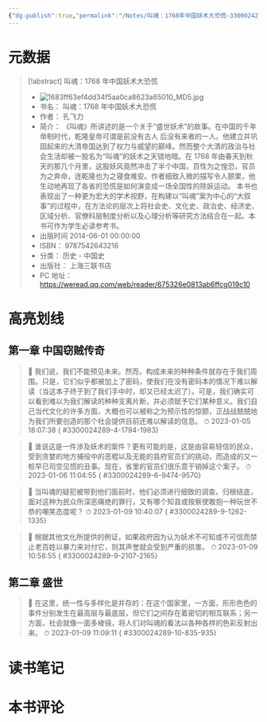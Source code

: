 ```yaml
---
{"dg-publish":true,"permalink":"/Notes/叫魂：1768年中国妖术大恐慌-3300024289/"}
---
```



# 元数据

> [!abstract] 叫魂：1768 年中国妖术大恐慌
> - ![1683ff63ef4dd34f5aa0ca8623a65010_MD5.jpg](/img/user/Attachments/1683ff63ef4dd34f5aa0ca8623a65010_MD5.jpg)
> - 书名： 叫魂：1768 年中国妖术大恐慌
> - 作者： 孔飞力
> - 简介： 《叫魂》所讲述的是一个关于“盛世妖术”的故事。在中国的千年帝制时代，乾隆皇帝可谓是前没有古人 后没有来者的一人。他建立并巩固起来的大清帝国达到了权力与威望的巅峰。然而整个大清的政治与社会生活却被一股名为“叫魂”的妖术之天错地暗。在 1768 年由春天到秋天的那几个月里，这股妖风竟然冲击了半个中国，百性为之惶恐，官员为之奔命，连乾隆也为之寝食难安。作者细致入微的描写令人颤栗，他生动地再现了各省的恐慌是如何演变成一场全国性的除妖运动。
本书也表现出了一种更为宏大的学术视野，在构建以“叫魂”案为中心的“大叙事”的过程中，在方法论的层次上将社会史、文化史、政治史、经济史、区域分析、官僚科层制度分析以及心理分析等研究方法结合在一起。本书可作为学生必读参考书。
> - 出版时间 2014-06-01 00:00:00
> - ISBN： 9787542643216
> - 分类： 历史 - 中国史
> - 出版社： 上海三联书店
> - PC 地址：https://weread.qq.com/web/reader/675326e0813ab6ffcg019c10

# 高亮划线

## 第一章 中国窃贼传奇

> 📌 我们说，我们不能预见未来。然而，构成未来的种种条件就存在于我们周围。只是，它们似乎都被加上了密码，使我们在没有密码本的情况下难以解读（当这本子终于到了我们手中时，却又已经太迟了）。可是，我们确实可以看到难以为我们解读的种种支离片断，并必须赋予它们某种意义。我们自己当代文化的许多方面，大概也可以被称之为预示性的惊颤，正战战兢兢地为我们所要创造的那个社会提供目前还难以解读的信息。
> ⏱ 2023-01-05 18:07:38
{ #3300024289-4-1794-1983}


> 📌 谁说这是一件涉及妖术的案件？更有可能的是，这是由容易轻信的民众，受到贪婪的地方捕役中的恶棍以及无能的县府官员们的挑动，而造成的又一桩早已司空见惯的丑事。现在，省里的官员们很乐意于销掉这个案子。
> ⏱ 2023-01-06 11:04:55
{ #3300024289-6-9474-9570}


> 📌 当叫魂的疑犯被带到他们面前时，他们必须进行细致的调查。归根结底，面对这种为民众所深恶痛绝的罪行，又有哪个知县或按察使敢抱一种玩世不恭的嘲笑态度呢？
> ⏱ 2023-01-09 10:40:07
{ #3300024289-9-1262-1335}


> 📌 根据其他文化所提供的例证，如果政府因为认为妖术不可知或不可信而禁止老百姓以暴力来对付它，则其声誉就会受到严重的损害。
> ⏱ 2023-01-09 10:58:55
{ #3300024289-9-2107-2165}


## 第二章 盛世

> 📌 在这里，统一性与多样化是并存的：在这个国家里，一方面，形形色色的事件分别发生在最高层与最底层，但它们之间存在着密切的相互联系；另一方面，社会就像一面多棱镜，将人们对叫魂的看法以各种各样的色彩反射出来。
> ⏱ 2023-01-09 11:09:11
{ #3300024289-10-835-935}


# 读书笔记

# 本书评论
